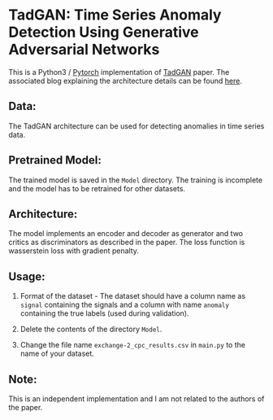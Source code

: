 # TadGAN: Time Series Anomaly Detection Using Generative Adversarial Networks

This is a Python3 / [Pytorch](https://pytorch.org/) implementation 
of [TadGAN](https://arxiv.org/abs/2009.07769) paper. The associated blog explaining the architecture details can be found [here](https://arunpalaniappan.github.io/2021/time-series-anomaly-detection-using-GAN.html).

## Data:

The TadGAN architecture can be used for detecting anomalies in time series data.

## Pretrained Model:

The trained model is saved in the `Model` directory. The training is incomplete and the model has to be retrained for other datasets.

## Architecture:

The model implements an encoder and decoder as generator and two critics as discriminators as described in the paper. The loss function is wasserstein loss with gradient penalty.

## Usage:

1. Format of the dataset - The dataset should have a column name as `signal` containing the signals and a column with name `anomaly` containing the true labels (used during validation). 

2. Delete the contents of the directory `Model`.

3. Change the file name `exchange-2_cpc_results.csv` in `main.py` to the name of your dataset.

## Note:

This is an independent implementation and I am not related to the authors of the paper.
